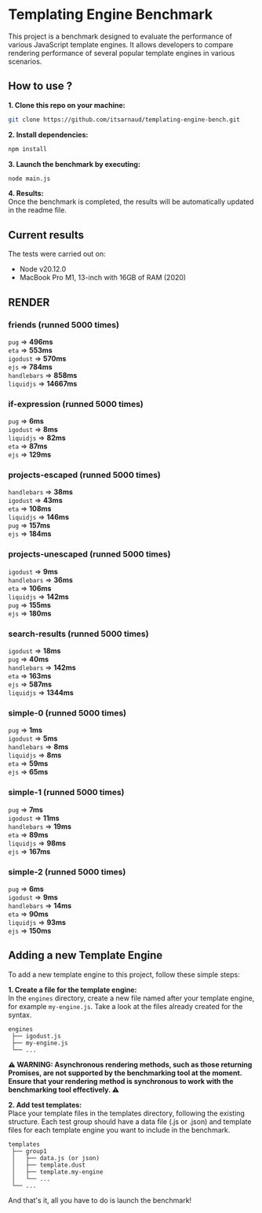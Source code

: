 # Templating Engine Benchmark

This project is a benchmark designed to evaluate the performance of various JavaScript template engines. It allows developers to compare rendering performance of several popular template engines in various scenarios.

## How to use ?

**1. Clone this repo on your machine:**
```bash
git clone https://github.com/itsarnaud/templating-engine-bench.git
```

**2. Install dependencies:**
```bash
npm install
```

**3. Launch the benchmark by executing:**
```bash
node main.js
```

**4. Results:<br/>**
Once the benchmark is completed, the results will be automatically updated in the readme file.

## Current results

The tests were carried out on:
- Node v20.12.0
- MacBook Pro M1, 13-inch with 16GB of RAM (2020)

<!-- <render performance> -->
## RENDER 

### friends (runned 5000 times) 
`pug` => **496ms** <br/> 
`eta` => **553ms** <br/> 
`igodust` => **570ms** <br/> 
`ejs` => **784ms** <br/> 
`handlebars` => **858ms** <br/> 
`liquidjs` => **14667ms** <br/> 

### if-expression (runned 5000 times) 
`pug` => **6ms** <br/> 
`igodust` => **8ms** <br/> 
`liquidjs` => **82ms** <br/> 
`eta` => **87ms** <br/> 
`ejs` => **129ms** <br/> 

### projects-escaped (runned 5000 times) 
`handlebars` => **38ms** <br/> 
`igodust` => **43ms** <br/> 
`eta` => **108ms** <br/> 
`liquidjs` => **146ms** <br/> 
`pug` => **157ms** <br/> 
`ejs` => **184ms** <br/> 

### projects-unescaped (runned 5000 times) 
`igodust` => **9ms** <br/> 
`handlebars` => **36ms** <br/> 
`eta` => **106ms** <br/> 
`liquidjs` => **142ms** <br/> 
`pug` => **155ms** <br/> 
`ejs` => **180ms** <br/> 

### search-results (runned 5000 times) 
`igodust` => **18ms** <br/> 
`pug` => **40ms** <br/> 
`handlebars` => **142ms** <br/> 
`eta` => **163ms** <br/> 
`ejs` => **587ms** <br/> 
`liquidjs` => **1344ms** <br/> 

### simple-0 (runned 5000 times) 
`pug` => **1ms** <br/> 
`igodust` => **5ms** <br/> 
`handlebars` => **8ms** <br/> 
`liquidjs` => **8ms** <br/> 
`eta` => **59ms** <br/> 
`ejs` => **65ms** <br/> 

### simple-1 (runned 5000 times) 
`pug` => **7ms** <br/> 
`igodust` => **11ms** <br/> 
`handlebars` => **19ms** <br/> 
`eta` => **89ms** <br/> 
`liquidjs` => **98ms** <br/> 
`ejs` => **167ms** <br/> 

### simple-2 (runned 5000 times) 
`pug` => **6ms** <br/> 
`igodust` => **9ms** <br/> 
`handlebars` => **14ms** <br/> 
`eta` => **90ms** <br/> 
`liquidjs` => **93ms** <br/> 
`ejs` => **150ms** <br/> 

<!-- <end> -->

## Adding a new Template Engine

To add a new template engine to this project, follow these simple steps:

**1. Create a file for the template engine:<br/>**
In the `engines` directory, create a new file named after your template engine, for example `my-engine.js`. Take a look at the files already created for the syntax.

```
engines
 ├── igodust.js
 ├── my-engine.js
 └── ...
```
**⚠️ WARNING: Asynchronous rendering methods, such as those returning Promises, are not supported by the benchmarking tool at the moment. Ensure that your rendering method is synchronous to work with the benchmarking tool effectively. ⚠️**

**2. Add test templates: <br/>**
Place your template files in the templates directory, following the existing structure. Each test group should have a data file (.js or .json) and template files for each template engine you want to include in the benchmark.

```
templates
 ├── group1
 │   ├── data.js (or json)
 │   ├── template.dust
 │   ├── template.my-engine
 │   └── ...
 └── ...
```

 And that's it, all you have to do is launch the benchmark!
